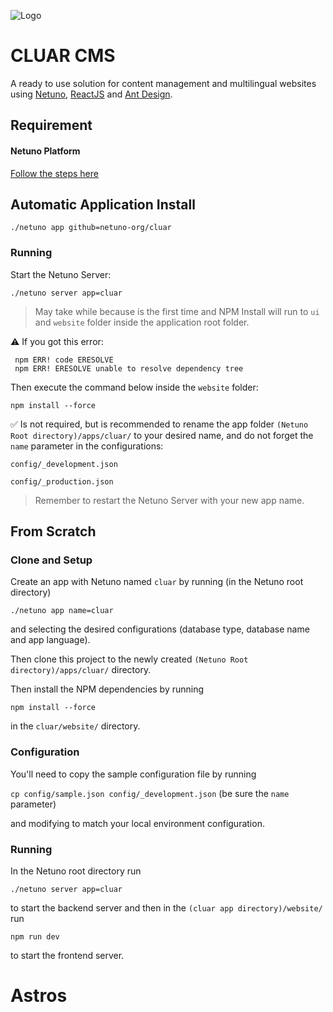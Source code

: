 ![Logo](https://imgur.com/a/IdJtZjS)

# CLUAR CMS

A ready to use solution for content management and multilingual websites using [Netuno](https://www.netuno.org/), [ReactJS](https://reactjs.org/) and [Ant Design](https://ant.design/).

## Requirement

#### Netuno Platform

[Follow the steps here](https://doc.netuno.org/docs/en/installation/)

## Automatic Application Install

```
./netuno app github=netuno-org/cluar
```

### Running

Start the Netuno Server:

```
./netuno server app=cluar
```

> May take while because is the first time and NPM Install will run to `ui` and `website` folder inside the application root folder.

:warning: If you got this error:
 
```
 npm ERR! code ERESOLVE
 npm ERR! ERESOLVE unable to resolve dependency tree
```
Then execute the command below inside the `website` folder:

`npm install --force`

:white_check_mark: Is not required, but is recommended to rename the app folder `(Netuno Root directory)/apps/cluar/` to your desired name, and do not forget the `name` parameter in the configurations:

`config/_development.json`

`config/_production.json`

> Remember to restart the Netuno Server with your new app name.

## From Scratch

### Clone and Setup

Create an app with Netuno named `cluar` by running (in the Netuno root directory) 

`./netuno app name=cluar`

and selecting the desired configurations (database type, database name and app language).

Then clone this project to the newly created `(Netuno Root directory)/apps/cluar/` directory.

Then install the NPM dependencies by running 

`npm install --force` 

in the `cluar/website/` directory.

### Configuration

You'll need to copy the sample configuration file by running 

`cp config/sample.json config/_development.json` (be sure the `name` parameter)

and modifying to match your local environment configuration.

### Running

In the Netuno root directory run

`./netuno server app=cluar`

to start the backend server and then in the `(cluar app directory)/website/` run

`npm run dev`

to start the frontend server.
# Astros
